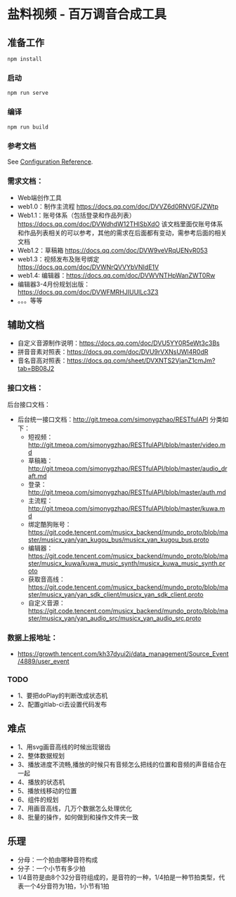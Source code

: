# 盐料视频 - 百万调音合成工具

## 准备工作
```
npm install
```

### 启动
```
npm run serve
```

### 编译
```
npm run build
```

### 参考文档
See [Configuration Reference](https://cli.vuejs.org/config/).

### 需求文档：
  - Web端创作工具
  - web1.0：制作主流程 https://docs.qq.com/doc/DVVZ6d0RNVGFJZWtp
  - Web1.1：账号体系（包括登录和作品列表）https://docs.qq.com/doc/DVWdhdW12THlSbXdO 该文档里面仅账号体系和作品列表相关的可以参考，其他的需求在后面都有变动，需参考后面的相关文档
  - Web1.2：草稿箱 https://docs.qq.com/doc/DVW9veVRqUENvR053
  - web1.3：视频发布及账号绑定 https://docs.qq.com/doc/DVWNrQVVYbVNIdE1V
  - web1.4: 编辑器：https://docs.qq.com/doc/DVWVNTHpWanZWT0Rw
  - 编辑器3-4月份规划出版：https://docs.qq.com/doc/DVWFMRHJIUUlLc3Z3
  - 。。。等等

## 辅助文档
  - 自定义音源制作说明：https://docs.qq.com/doc/DVU5YY0R5eWt3c3Bs
  - 拼音音素对照表：https://docs.qq.com/doc/DVU9rVXNsUWl4R0dR
  - 音名音高对照表：https://docs.qq.com/sheet/DVXNTS2VjanZ1cmJm?tab=BB08J2

### 接口文档：
  后台接口文档：
  - 后台统一接口文档：http://git.tmeoa.com/simonygzhao/RESTfulAPI
  分类如下：
    - 短视频：http://git.tmeoa.com/simonygzhao/RESTfulAPI/blob/master/video.md
    - 草稿箱： http://git.tmeoa.com/simonygzhao/RESTfulAPI/blob/master/audio_draft.md
    - 登录：http://git.tmeoa.com/simonygzhao/RESTfulAPI/blob/master/auth.md
    - 主流程：http://git.tmeoa.com/simonygzhao/RESTfulAPI/blob/master/kuwa.md
    - 绑定酷狗账号：https://git.code.tencent.com/musicx_backend/mundo_proto/blob/master/musicx_yan/yan_kugou_bus/musicx_yan_kugou_bus.proto
    - 编辑器：https://git.code.tencent.com/musicx_backend/mundo_proto/blob/master/musicx_kuwa/kuwa_music_synth/musicx_kuwa_music_synth.proto
    - 获取音高线：https://git.code.tencent.com/musicx_backend/mundo_proto/blob/master/musicx_yan/yan_sdk_client/musicx_yan_sdk_client.proto
    - 自定义音源：https://git.code.tencent.com/musicx_backend/mundo_proto/blob/master/musicx_yan/yan_audio_src/musicx_yan_audio_src.proto

### 数据上报地址：
- https://growth.tencent.com/kh37dyui2j/data_management/Source_Event/4889/user_event

### TODO

- 1、要把doPlay的判断改成状态机
- 2、配置gitlab-ci去设置代码发布

## 难点
- 1、用svg画音高线的时候出现锯齿
- 2、整体数据规划
- 3、播放进度不流畅,播放的时候只有音频怎么把线的位置和音频的声音结合在一起
- 4、播放的状态机
- 5、播放线移动的位置
- 6、组件的规划
- 7、用画音高线，几万个数据怎么处理优化
- 8、批量的操作，如何做到和操作文件夹一致

## 乐理
- 分母：一个拍由哪种音符构成
- 分子：一个小节有多少拍
- 1/4音符是由8个32分音符组成的，是音符的一种，1/4拍是一种节拍类型，代表一个4分音符为1拍，1小节有1拍
